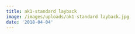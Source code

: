 ```yaml
---
title: ak1-standard layback
image: /images/uploads/ak1-standard layback.jpg
date: '2018-04-04'
---
```



